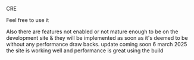 
CRE

Feel free to use it

Also there are features not enabled or not mature enough to be on the development site & they will be implemented as soon as it's deemed to be without any performance draw backs. update coming soon
6 march 2025 the site is working well and performance is great using the build 
